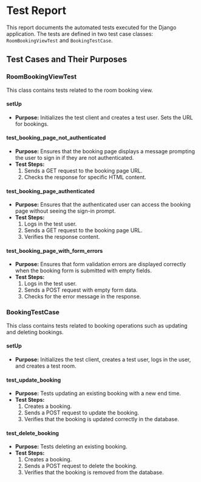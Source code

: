 # Test Report 

This report documents the automated tests executed for the Django application. The tests are defined in two test case classes: `RoomBookingViewTest` and `BookingTestCase`.

## Test Cases and Their Purposes

### RoomBookingViewTest

This class contains tests related to the room booking view.

#### setUp
- **Purpose:** Initializes the test client and creates a test user. Sets the URL for bookings.

#### test_booking_page_not_authenticated
- **Purpose:** Ensures that the booking page displays a message prompting the user to sign in if they are not authenticated.
- **Test Steps:**
  1. Sends a GET request to the booking page URL.
  2. Checks the response for specific HTML content.

#### test_booking_page_authenticated
- **Purpose:** Ensures that the authenticated user can access the booking page without seeing the sign-in prompt.
- **Test Steps:**
  1. Logs in the test user.
  2. Sends a GET request to the booking page URL.
  3. Verifies the response content.

#### test_booking_page_with_form_errors
- **Purpose:** Ensures that form validation errors are displayed correctly when the booking form is submitted with empty fields.
- **Test Steps:**
  1. Logs in the test user.
  2. Sends a POST request with empty form data.
  3. Checks for the error message in the response.

### BookingTestCase

This class contains tests related to booking operations such as updating and deleting bookings.

#### setUp
- **Purpose:** Initializes the test client, creates a test user, logs in the user, and creates a test room.

#### test_update_booking
- **Purpose:** Tests updating an existing booking with a new end time.
- **Test Steps:**
  1. Creates a booking.
  2. Sends a POST request to update the booking.
  3. Verifies that the booking is updated correctly in the database.

#### test_delete_booking
- **Purpose:** Tests deleting an existing booking.
- **Test Steps:**
  1. Creates a booking.
  2. Sends a POST request to delete the booking.
  3. Verifies that the booking is removed from the database.